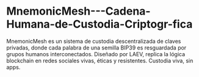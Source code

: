 # MnemonicMesh---Cadena-Humana-de-Custodia-Criptogr-fica
MnemonicMesh es un sistema de custodia descentralizada de claves privadas, donde cada palabra de una semilla BIP39 es resguardada por grupos humanos interconectados. Diseñado por LAEV, replica la lógica blockchain en redes sociales vivas, éticas y resistentes. Custodia viva, sin apps.
